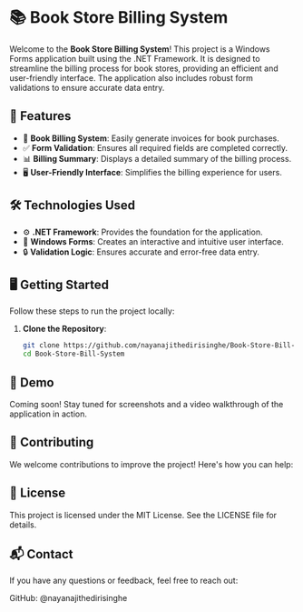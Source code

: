 # 📚 Book Store Billing System

Welcome to the **Book Store Billing System**! This project is a Windows Forms application built using the .NET Framework. It is designed to streamline the billing process for book stores, providing an efficient and user-friendly interface. The application also includes robust form validations to ensure accurate data entry.

## 🚀 Features
- 🛒 **Book Billing System**: Easily generate invoices for book purchases.
- ✅ **Form Validation**: Ensures all required fields are completed correctly.
- 📊 **Billing Summary**: Displays a detailed summary of the billing process.
- 🖥️ **User-Friendly Interface**: Simplifies the billing experience for users.

## 🛠️ Technologies Used
- ⚙️ **.NET Framework**: Provides the foundation for the application.
- 🎨 **Windows Forms**: Creates an interactive and intuitive user interface.
- 🔒 **Validation Logic**: Ensures accurate and error-free data entry.

## 🖥️ Getting Started
Follow these steps to run the project locally:

1. **Clone the Repository**:
   ```bash
   git clone https://github.com/nayanajithedirisinghe/Book-Store-Bill-System.git
   cd Book-Store-Bill-System

 ## 🎉 Demo
Coming soon! Stay tuned for screenshots and a video walkthrough of the application in action.

## 🤝 Contributing
We welcome contributions to improve the project! Here's how you can help:

## 📝 License
This project is licensed under the MIT License. See the LICENSE file for details.

## 📬 Contact
If you have any questions or feedback, feel free to reach out:

GitHub: @nayanajithedirisinghe
